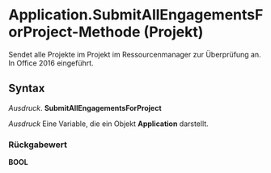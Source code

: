
# Application.SubmitAllEngagementsForProject-Methode (Projekt)

Sendet alle Projekte im Projekt im Ressourcenmanager zur Überprüfung an. In Office 2016 eingeführt.


## Syntax

 _Ausdruck_. **SubmitAllEngagementsForProject**

 _Ausdruck_ Eine Variable, die ein Objekt **Application** darstellt.


### Rückgabewert

 **BOOL**

